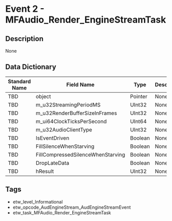 # Event 2 - MFAudio_Render_EngineStreamTask

## Description
None

## Data Dictionary
|Standard Name|Field Name|Type|Description|Sample Value|
|---|---|---|---|---|
|TBD|object|Pointer|None|`None`|
|TBD|m_u32StreamingPeriodMS|UInt32|None|`None`|
|TBD|m_u32RenderBufferSizeInFrames|UInt32|None|`None`|
|TBD|m_ui64ClockTicksPerSecond|UInt64|None|`None`|
|TBD|m_u32AudioClientType|UInt32|None|`None`|
|TBD|IsEventDriven|Boolean|None|`None`|
|TBD|FillSilenceWhenStarving|Boolean|None|`None`|
|TBD|FillCompressedSilenceWhenStarving|Boolean|None|`None`|
|TBD|DropLateData|Boolean|None|`None`|
|TBD|hResult|UInt32|None|`None`|

## Tags
* etw_level_Informational
* etw_opcode_AudEngineStream_AudEngineStreamEvent
* etw_task_MFAudio_Render_EngineStreamTask